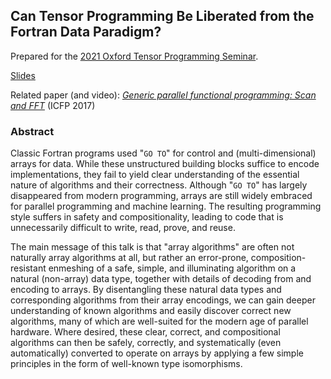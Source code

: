 ## Can Tensor Programming Be Liberated from the Fortran Data Paradigm?

Prepared for the [2021 Oxford Tensor Programming Seminar](https://www.cs.ox.ac.uk/seminars/2418.html).

[Slides](http://conal.net/talks/can-tensor-programming-be-liberated.pdf)

Related paper (and video): [*Generic parallel functional programming: Scan and FFT*](http://conal.net/papers/generic-parallel-functional/) (ICFP 2017)

### Abstract

Classic Fortran programs used "`GO TO`" for control and (multi-dimensional) arrays for data.
While these unstructured building blocks suffice to encode implementations, they fail to yield clear understanding of the essential nature of algorithms and their correctness.
Although "`GO TO`" has largely disappeared from modern programming, arrays are still widely embraced for parallel programming and machine learning.
The resulting programming style suffers in safety and compositionality, leading to code that is unnecessarily difficult to write, read, prove, and reuse.

The main message of this talk is that "array algorithms" are often not naturally array algorithms at all, but rather an error-prone, composition-resistant enmeshing of a safe, simple, and illuminating algorithm on a natural (non-array) data type, together with details of decoding from and encoding to arrays.
By disentangling these natural data types and corresponding algorithms from their array encodings, we can gain deeper understanding of known algorithms and easily discover correct new algorithms, many of which are well-suited for the modern age of parallel hardware.
Where desired, these clear, correct, and compositional algorithms can then be safely, correctly, and systematically (even automatically) converted to operate on arrays by applying a few simple principles in the form of well-known type isomorphisms.

